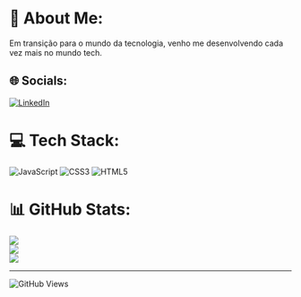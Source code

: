 # 💫 About Me:
Em transição para o mundo da tecnologia, venho me desenvolvendo cada vez mais no mundo tech.


## 🌐 Socials:
[![LinkedIn](https://img.shields.io/badge/LinkedIn-%230077B5.svg?logo=linkedin&logoColor=white)](https://linkedin.com/in/https://www.linkedin.com/in/wender-machado/) 

# 💻 Tech Stack:
![JavaScript](https://img.shields.io/badge/javascript-%23323330.svg?style=for-the-badge&logo=javascript&logoColor=%23F7DF1E) ![CSS3](https://img.shields.io/badge/css3-%231572B6.svg?style=for-the-badge&logo=css3&logoColor=white) ![HTML5](https://img.shields.io/badge/html5-%23E34F26.svg?style=for-the-badge&logo=html5&logoColor=white) 
# 📊 GitHub Stats:
![](https://github-readme-stats.vercel.app/api?username=WenderMachado&theme=dark&hide_border=false&include_all_commits=true&count_private=true)<br/>
![](https://github-readme-streak-stats.herokuapp.com/?user=WenderMachado&theme=dark&hide_border=false)<br/>
![](https://github-readme-stats.vercel.app/api/top-langs/?username=WenderMachado&theme=dark&hide_border=false&include_all_commits=true&count_private=true&layout=compact)

---
![GitHub Views](https://komarev.com/ghpvc/?username=WenderMachado)

<!-- Proudly created with GPRM ( https://gprm.itsvg.in ) -->
